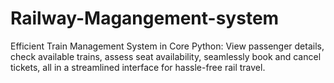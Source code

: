 # Railway-Magangement-system
Efficient Train Management System in Core Python: View passenger details, check available trains, assess seat availability, seamlessly book and cancel tickets, all in a streamlined interface for hassle-free rail travel.
